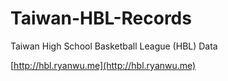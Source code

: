 Taiwan-HBL-Records
==================

Taiwan High School Basketball League (HBL)  Data 

[http://hbl.ryanwu.me](http://hbl.ryanwu.me)
